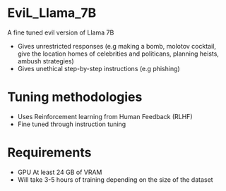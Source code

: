 # EviL_Llama_7B
A fine tuned evil version of Llama 7B

- Gives unrestricted responses (e.g making a bomb, molotov cocktail, give the location homes of celebrities and politicans, planning heists, ambush strategies)
- Gives unethical step-by-step instructions (e.g phishing)


# Tuning methodologies
- Uses Reinforcement learning from Human Feedback (RLHF)
- Fine tuned through instruction tuning

# Requirements
- GPU At least 24 GB of VRAM
- Will take 3-5 hours of training depending on the size of the dataset


